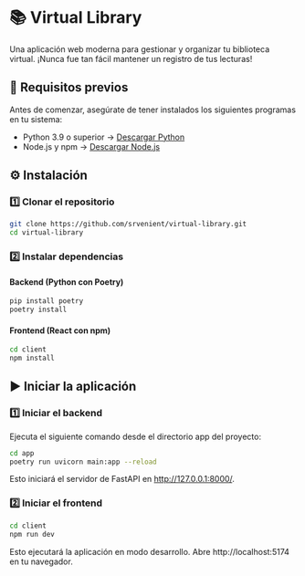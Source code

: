 # 📚 Virtual Library

Una aplicación web moderna para gestionar y organizar tu biblioteca virtual. ¡Nunca fue tan fácil mantener un registro de tus lecturas!

## 🚀 Requisitos previos

Antes de comenzar, asegúrate de tener instalados los siguientes programas en tu sistema:

- Python 3.9 o superior → [Descargar Python](https://www.python.org/downloads/release/python-3132/)
- Node.js y npm → [Descargar Node.js](https://nodejs.org/en/download/)

## ⚙️ Instalación

### 1️⃣ Clonar el repositorio
```bash
git clone https://github.com/srvenient/virtual-library.git
cd virtual-library
```

### 2️⃣ Instalar dependencias

#### Backend (Python con Poetry)
```bash
pip install poetry
poetry install
```

#### Frontend (React con npm)
```bash
cd client
npm install
```

## ▶️ Iniciar la aplicación

### 1️⃣ Iniciar el backend
Ejecuta el siguiente comando desde el directorio app del proyecto:
```bash
cd app
poetry run uvicorn main:app --reload
```
Esto iniciará el servidor de FastAPI en http://127.0.0.1:8000/.

### 2️⃣ Iniciar el frontend
```bash
cd client
npm run dev
```
Esto ejecutará la aplicación en modo desarrollo. Abre http://localhost:5174 en tu navegador.
